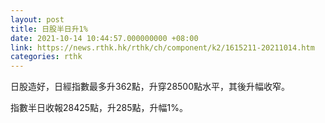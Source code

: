 ```yaml
---
layout: post
title: 日股半日升1%
date: 2021-10-14 10:44:57.000000000 +08:00
link: https://news.rthk.hk/rthk/ch/component/k2/1615211-20211014.htm
categories: rthk
---
```


日股造好，日經指數最多升362點，升穿28500點水平，其後升幅收窄。

指數半日收報28425點，升285點，升幅1%。
